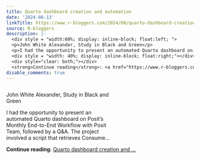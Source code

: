 ```yaml
---
title: Quarto dashboard creation and automation
date: '2024-08-13'
linkTitle: https://www.r-bloggers.com/2024/08/quarto-dashboard-creation-and-automation/
source: R-bloggers
description: |-
  <div style = "width:60%; display: inline-block; float:left; ">
  <p>John White Alexander, Study in Black and Green</p>
  <p>I had the opportunity to present an automated Quarto dashboard on Posit’s Monthly End-to-End Workflow with Posit Team, followed by a Q&#038;A. The project involved a script that retrieves Consume...</p></div>
  <div style = "width: 40%; display: inline-block; float:right;"></div>
  <div style="clear: both;"></div>
  <strong>Continue reading</strong>: <a href="https://www.r-bloggers.com/2024/08/quarto-dashboard-creation-and-automation/">Quarto dashboard creation and ...
disable_comments: true
---
```

<div style = "width:60%; display: inline-block; float:left; ">
<p>John White Alexander, Study in Black and Green</p>
<p>I had the opportunity to present an automated Quarto dashboard on Posit’s Monthly End-to-End Workflow with Posit Team, followed by a Q&#038;A. The project involved a script that retrieves Consume...</p></div>
<div style = "width: 40%; display: inline-block; float:right;"></div>
<div style="clear: both;"></div>
<strong>Continue reading</strong>: <a href="https://www.r-bloggers.com/2024/08/quarto-dashboard-creation-and-automation/">Quarto dashboard creation and ...